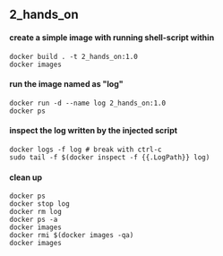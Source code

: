 ## 2_hands_on
#### create a simple image with running shell-script within
```
docker build . -t 2_hands_on:1.0
docker images
```

#### run the image named as  "log"
```
docker run -d --name log 2_hands_on:1.0
docker ps
```

#### inspect the log written by the injected script
```
docker logs -f log # break with ctrl-c
sudo tail -f $(docker inspect -f {{.LogPath}} log)
```

#### clean up
```
docker ps
docker stop log
docker rm log
docker ps -a
docker images
docker rmi $(docker images -qa)
docker images
```


